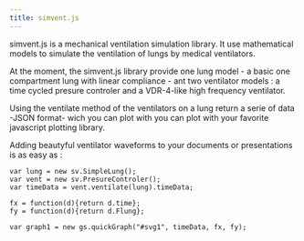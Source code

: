 ```yaml
---
title: simvent.js
---
```

simvent.js is a mechanical ventilation simulation library. 
It use mathematical models to simulate the ventilation of lungs by medical ventilators. 

At the moment, the simvent.js library provide one lung model - a basic one compartment lung with linear compliance - ant two ventilator models : a time cycled presure controler and a VDR-4-like high frequency ventilator. 

Using the ventilate method of the ventilators on a lung return a serie of data -JSON format- wich you can plot with you can plot with your favorite javascript plotting library. 

Adding beautyful ventilator waveforms to your documents or presentations is as easy as :

	var lung = new sv.SimpleLung();
	var vent = new sv.PresureControler();
	var timeData = vent.ventilate(lung).timeData;

	fx = function(d){return d.time};
	fy = function(d){return d.Flung};

	var graph1 = new gs.quickGraph("#svg1", timeData, fx, fy);

<svg class="graphcurve" id="svg1"></svg>
<script src="https://raw.githubusercontent.com/ProgRT/VDR.js/master/simvent.js"></script>
<script src="https://cdnjs.cloudflare.com/ajax/libs/d3/3.5.6/d3.min.js" charset="utf-8"></script>
<script src="https://raw.githubusercontent.com/ProgRT/graphsimple.js/master/graphsimple.js"></script>
<script>
var lung = new sv.SimpleLung();
var vent = new sv.PresureControler();
var timeData = vent.ventilate(lung).timeData;

fx = function(d){return d.time};
fy = function(d){return d.Flung};

var graph1 = new gs.quickGraph("#svg1", timeData, fx, fy);
</script>
